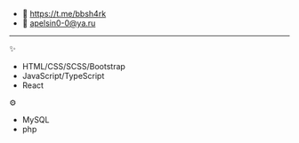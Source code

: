 - 📩 https://t.me/bbsh4rk 
- 📩 apelsin0-0@ya.ru
______________________________
✨
- HTML/CSS/SCSS/Bootstrap
- JavaScript/TypeScript
- React

⚙
- MySQL
- php
